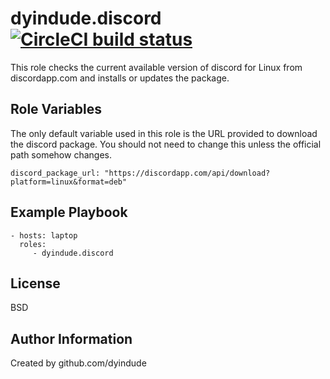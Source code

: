 dyindude.discord [![CircleCI build status](https://circleci.com/gh/dyindude/ansible-role-discord/tree/master.svg?style=svg)](https://circleci.com/gh/dyindude/ansible-role-discord/tree/master)
=========

This role checks the current available version of discord for Linux from discordapp.com and installs or updates the package.

Role Variables
--------------

The only default variable used in this role is the URL provided to download the discord package. You should not need to change this unless the official path somehow changes.

`discord_package_url: "https://discordapp.com/api/download?platform=linux&format=deb"`

Example Playbook
----------------

    - hosts: laptop
      roles:
         - dyindude.discord

License
-------

BSD

Author Information
------------------

Created by github.com/dyindude
